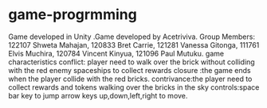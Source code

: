 # game-progrmming
Game developed in Unity .Game developed by Acetriviva.
 Group Members:
122107 Shweta Mahajan,
120833 Bret Carrie,
121281 Vanessa Gitonga,
111761 Elvis Muchira,
120784 Vincent Kinyua,
121096 Paul Mutuku.
game characteristics
conflict: player need to walk over the brick without colliding with the red enemy spaceships to collect rewards
closure :the game ends when the player collide with the red bricks.
contrivance\:the player need to collect rewards and tokens walking over the bricks in the sky
controls:space bar key to jump arrow keys up,down,left,right to move.
